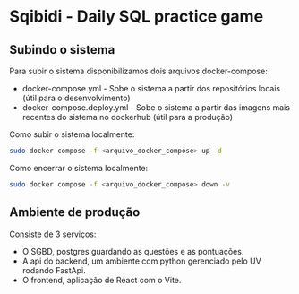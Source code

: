 # Sqibidi - Daily SQL practice game

## Subindo o sistema

Para subir o sistema disponibilizamos dois arquivos docker-compose:

- docker-compose.yml - Sobe o sistema a partir dos repositórios locais (útil para o desenvolvimento)
- docker-compose.deploy.yml - Sobe o sistema a partir das imagens mais recentes do sistema no dockerhub (útil para a produção)
  
Como subir o sistema localmente:
```bash
sudo docker compose -f <arquivo_docker_compose> up -d
```

Como encerrar o sistema localmente:
```bash
sudo docker compose -f <arquivo_docker_compose> down -v
```

## Ambiente de produção
Consiste de 3 serviços:
 - O SGBD, postgres guardando as questões e as pontuações.
 - A api do backend, um ambiente com python gerenciado pelo UV rodando FastApi.
 - O frontend, aplicação de React com o Vite.
